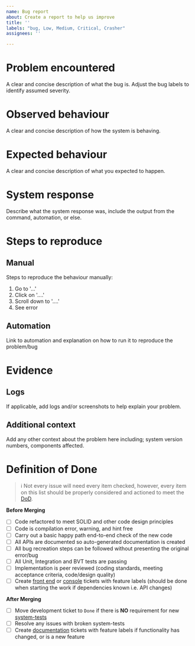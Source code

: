 ```yaml
---
name: Bug report
about: Create a report to help us improve
title: ''
labels: "bug, Low, Medium, Critical, Crasher"
assignees: ''

---
```


# Problem encountered
A clear and concise description of what the bug is. Adjust the bug labels to identify assumed severity.

# Observed behaviour
A clear and concise description of how the system is behaving.

# Expected behaviour
A clear and concise description of what you expected to happen.

# System response
Describe what the system response was, include the output from the command, automation, or else.

# Steps to reproduce

## Manual
Steps to reproduce the behaviour manually:
1. Go to '...'
2. Click on '....'
3. Scroll down to '....'
4. See error

## Automation
Link to automation and explanation on how to run it to reproduce the problem/bug

# Evidence

## Logs
If applicable, add logs and/or screenshots to help explain your problem.

## Additional context
Add any other context about the problem here including; system version numbers, components affected.

# Definition of Done
>ℹ️ Not every issue will need every item checked, however, every item on this list should be properly considered and actioned to meet the [DoD](https://github.com/vegaprotocol/vega/blob/develop/DEFINITION_OF_DONE.md).

**Before Merging**
- [ ] Code refactored to meet SOLID and other code design principles
- [ ] Code is compilation error, warning, and hint free
- [ ] Carry out a basic happy path end-to-end check of the new code
- [ ] All APIs are documented so auto-generated documentation is created
- [ ] All bug recreation steps can be followed without presenting the original error/bug
- [ ] All Unit, Integration and BVT tests are passing
- [ ] Implementation is peer reviewed (coding standards, meeting acceptance criteria, code/design quality)
- [ ] Create [front end](https://github.com/vegaprotocol/token-frontend/issues) or [console](https://github.com/vegaprotocol/console/issues) tickets with feature labels (should be done when starting the work if dependencies known i.e. API changes)

**After Merging**
- [ ] Move development ticket to `Done` if there is **NO** requirement for new [system-tests](https://github.com/vegaprotocol/system-tests/issues)
- [ ] Resolve any issues with broken system-tests
- [ ] Create [documentation](https://github.com/vegaprotocol/documentation/issues) tickets with feature labels if functionality has changed, or is a new feature
